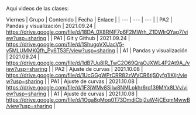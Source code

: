 Aqui videos de las clases:

Viernes 
| Grupo | Contenido | Fecha | Enlace |
| --- | --- | --- |
| PA2 | Pandas y visualización | 2021.09.24 | https://drive.google.com/file/d/18DA_0X8Rf4F7p6F2MWrh_Z1DWlrQYag7/view?usp=sharing |
| PA1 | Git y Github | 2021.09.24 | https://drive.google.com/file/d/1ShugoVXUacV5-v5MLUMMKQfh_Py6T53F/view?usp=sharing |
| A1 | Pandas y visualización | 2021.09.24 | https://drive.google.com/file/d/1dB7Uu8IR_TwC2O69QraOJXWL4P2At9A_/view?usp=sharing |
| PA2 | Ajuste de curvas | 2021.10.08 | https://drive.google.com/file/d/1UcGGgWPrCRR82zWVCR6tjS0yfg1IKijr/view?usp=sharing |
| PA1 | Ajuste de curvas | 2021.10.08 | https://drive.google.com/file/d/1F3jWMv8SjIw8NMLpkhr6ro139MYx8LVv/view?usp=sharing |
| A1 | Ajuste de curvas | 2021.10.08 | https://drive.google.com/file/d/1Oga8qMoq0T73DmdiCbj2uW4jCEqmMwwB/view?usp=sharing |
